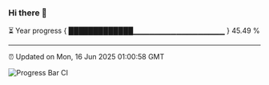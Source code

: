 ### Hi there 👋

⏳ Year progress { █████████████▁▁▁▁▁▁▁▁▁▁▁▁▁▁▁▁▁ } 45.49 %

---

⏰ Updated on Mon, 16 Jun 2025 01:00:58 GMT

![Progress Bar CI](https://github.com/Shyam-Makwana/GitHub-Actions-Demo/workflows/Progress%20Bar%20CI/badge.svg)

